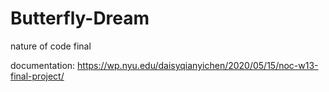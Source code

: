 # Butterfly-Dream
nature of code final

documentation:
https://wp.nyu.edu/daisyqianyichen/2020/05/15/noc-w13-final-project/
